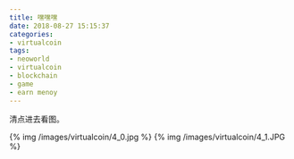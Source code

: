 ```yaml
---
title: 嘿嘿嘿
date: 2018-08-27 15:15:37
categories:
- virtualcoin
tags:
- neoworld
- virtualcoin
- blockchain
- game
- earn menoy
---
```

清点进去看图。
<!-- more -->
{% img /images/virtualcoin/4_0.jpg %}
{% img /images/virtualcoin/4_1.JPG %}
